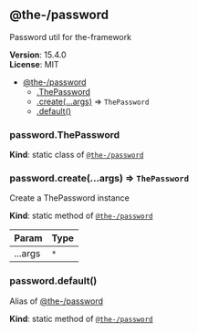 <!--- Code generated by @the-/script-doc. DO NOT EDIT. -->

<a name="module_@the-/password"></a>

## @the-/password
Password util for the-framework

**Version**: 15.4.0  
**License**: MIT  

* [@the-/password](#module_@the-/password)
    * [.ThePassword](#module_@the-/password.ThePassword)
    * [.create(...args)](#module_@the-/password.create) ⇒ <code>ThePassword</code>
    * [.default()](#module_@the-/password.default)

<a name="module_@the-/password.ThePassword"></a>

### password.ThePassword
**Kind**: static class of [<code>@the-/password</code>](#module_@the-/password)  
<a name="module_@the-/password.create"></a>

### password.create(...args) ⇒ <code>ThePassword</code>
Create a ThePassword instance

**Kind**: static method of [<code>@the-/password</code>](#module_@the-/password)  

| Param | Type |
| --- | --- |
| ...args | <code>\*</code> | 

<a name="module_@the-/password.default"></a>

### password.default()
Alias of [@the-/password](#module_@the-/password)

**Kind**: static method of [<code>@the-/password</code>](#module_@the-/password)  

